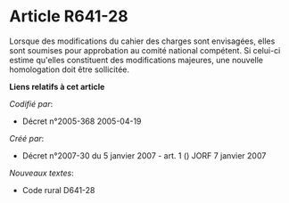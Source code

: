 # Article R641-28

Lorsque des modifications du cahier des charges sont envisagées, elles sont soumises pour approbation au comité national
compétent. Si celui-ci estime qu'elles constituent des modifications majeures, une nouvelle homologation doit être
sollicitée.

**Liens relatifs à cet article**

_Codifié par_:

  - Décret n°2005-368 2005-04-19

_Créé par_:

  - Décret n°2007-30 du 5 janvier 2007 - art. 1 () JORF 7 janvier 2007

_Nouveaux textes_:

  - Code rural D641-28
